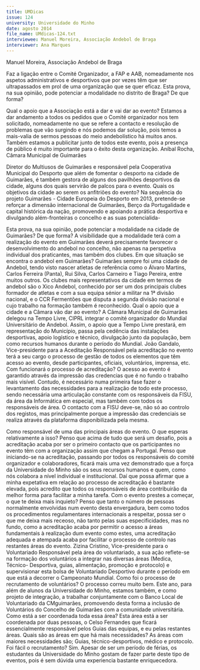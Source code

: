 ```yaml
---
title: UMDicas
issue: 124
university: Universidade do Minho
date: agosto 2014
file_name: UMdicas-124.txt
interviewee: Manuel Moreira, Associação Andebol de Braga
interviewer: Ana Marques
---
```


Manuel Moreira, Associação Andebol de Braga

Faz a ligação entre o Comité Organizador, a FAP e
AAB, nomeadamente nos aspetos administrativos e
desportivos que por vezes têm que ser ultrapassados em prol de uma organização que se quer eficaz.
Esta prova, na sua opinião, pode potenciar
a modalidade no distrito de Braga? De que
forma?

Qual o apoio que a Associação está a dar e
vai dar ao evento?
Estamos a dar andamento a todos os pedidos que
o Comité organizador nos tem solicitado, nomeadamente no que se refere a contacto e resolução
de problemas que vão surgindo e nós podemos dar
solução, pois temos a mais-valia de sermos pessoas
do meio andebolístico há muitos anos. Também estamos a publicitar junto de todos este evento, pois a
presença de público é muito importante para o êxito
desta organização.
Aníbal Rocha, Câmara Municipal de Guimarães

Diretor do Multiusos de Guimarães e responsável
pela Cooperativa Municipal do Desporto que além
de fomentar o desporto na cidade de Guimarães, é
também gestora de alguns dos pavilhões desportivos da cidade, alguns dos quais servirão de palcos
para o evento.
Quais os objetivos da cidade ao serem os anfitriões do evento?
Na sequência do projeto Guimarães - Cidade Europeia do Desporto em 2013, pretende-se reforçar
a dimensão internacional de Guimarães, Berço da
Portugalidade e capital histórica da nação, promovendo e apoiando a prática desportiva e divulgando
além-fronteiras o concelho e as suas potencialida-

Esta prova, na sua opinião,
pode potenciar a modalidade na cidade de Guimarães? De que forma?
A visibilidade que a modalidade
terá com a realização do evento
em Guimarães deverá precisamente favorecer o desenvolvimento do andebol no concelho, não apenas
na perspetiva individual dos praticantes, mas também dos clubes.
Em que situação se encontra o andebol em
Guimarães?
Guimarães sempre foi uma cidade de Andebol, tendo visto nascer atletas de referência como o Álvaro
Martins, Carlos Ferreira (Panta), Rui Silva, Carlos
Carneiro e Tiago Pereira, entre muitos outros. Os
clubes mais representativos da cidade em termos
de andebol são o Xico Andebol, conhecido por ser
um dos principais clubes formador de atletas e com
a sua equipa sénior a militar na 1ª divisão nacional,
e o CCR Fermentões que disputa a segunda divisão
nacional e cujo trabalho na formação também é reconhecido.
Qual o apoio que a cidade e a Câmara vão dar
ao evento?
A Câmara Municipal de Guimarães delegou na Tempo Livre, CIPRL integrar o comité organizador do
Mundial Universitário de Andebol. Assim, o apoio
que a Tempo Livre prestará, em representação do
Município, passa pela cedência das instalações desportivas, apoio logístico e técnico, divulgação junto
da população, bem como recursos humanos durante o período do Mundial.
João Gandalo, Vice-presidente para a Aceditação
Responsável pela acreditação no evento terá a seu
cargo o processo de gestão de todos os elementos
que têm acesso ao evento, desde participantes, oficiais, voluntários, imprensa, etc.
Com funcionará o processo de acreditação?
O acesso ao evento é garantido através da impressão das credencias que é no fundo o trabalho mais
visível. Contudo, é necessário numa primeira fase
fazer o levantamento das necessidades para a realização de todo este processo, sendo necessária uma
articulação constante com os responsáveis da FISU,
da área da Informática em especial, mas também
com todos os responsáveis de área. O contacto com
a FISU deve-se, não só ao controlo dos registos, mas
principalmente porque a impressão das credenciais
se realiza através da plataforma disponibilizada pela
mesma.

Como responsável de uma das principais áreas do evento. O que esperas relativamente a
isso?
Penso que acima de tudo que será um desafio, pois
a acreditação acaba por ser o primeiro contacto que
os participantes no evento têm com a organização
assim que chegam a Portugal. Penso que iniciando-se na acreditação, passando por todos os responsáveis do comité organizador e colaboradores,
ficará mais uma vez demonstrado que a força da
Universidade do Minho são os seus recursos humanos e quem, como nós colabora a nível individual
e institucional. Daí que possa afirmar que a minha
expetativa em relação ao processo de acreditação é
bastante elevada, pois acredito que todos os responsáveis de área contribuirão da melhor forma para
facilitar a minha tarefa.
Com o evento prestes a começar, o que te
deixa mais inquieto?
Penso que tanto o número de pessoas normalmente envolvidas num evento desta envergadura, bem
como todos os procedimentos regulamentares internacionais a respeitar, possa ser o que me deixa mais
receoso, não tanto pelas suas especificidades, mas
no fundo, como a acreditação acaba por permitir
o acesso a áreas fundamentais à realização dum
evento como estes, uma acreditação adequada e
atempada acaba por facilitar o processo de controlo
nas restantes áreas do evento.
Zizina Cristino, Vice-presidente para o Voluntariado
Responsável pela área do voluntariado, a sua ação
reflete-se na formação dos voluntários a integrar nas
diversas áreas (Medica, Técnico- Desportiva, guias,
alimentação, promoção e protocolo) e supervisionar esta bolsa de Voluntariado Desportivo durante
o período em que está a decorrer o Campeonato
Mundial.
Como foi o processo de recrutamento de voluntários?
O processo correu muito bem. Este ano, para além
de alunos da Universidade do Minho, estamos também, e como projeto de integração, a trabalhar conjuntamente com o Banco Local de Voluntariado da
CMguimarães, promovendo desta forma a inclusão
de Voluntários do Concelho de Guimarães com a comunidade universitária.
Como está a ser coordenada toda essa área?
Esta área está a ser coordenada por duas pessoas,
o Celso Fernandes que ficará essencialmente responsável pelos Guias das equipas, e eu pelas restantes áreas.
Quais são as áreas em que há mais necessidades?
As áreas com maiores necessidades são; Guias,
técnico-desportivos, médico e protocolo.
Foi fácil o recrutamento?
Sim. Apesar de ser um período de férias, os estudantes da Universidade do Minho gostam de fazer
parte deste tipo de eventos, pois é sem dúvida uma
experiencia bastante enriquecedora.
